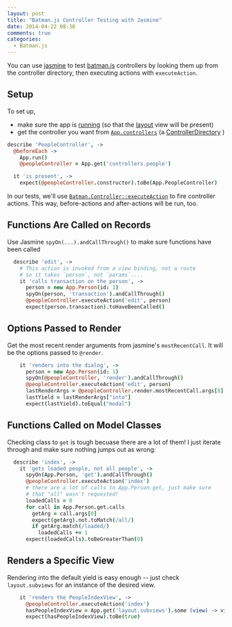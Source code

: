 ```yaml
---
layout: post
title: "Batman.js Controller Testing with Jasmine"
date: 2014-04-22 08:30
comments: true
categories:
  - Batman.js
---
```


You can use [jasmine](http://jasmine.github.io/) to test [batman.js](http://batmanjs.org) controllers by looking them up from the controller directory, then executing actions with `executeAction`.

<!-- more -->



## Setup

To set up,

- make sure the app is [running](http://batmanjs.org/docs/api/batman.app.html#class_function_run) (so that the [layout](http://batmanjs.org/docs/api/batman.app.html#class_property_layout) view will be present)
- get the controller you want from [`App.controllers`](http://batmanjs.org/docs/api/batman.app.html#class_accessor_controllers) (a [ControllerDirectory](http://batmanjs.org/docs/api/controllerdirectory.html) )

```coffeescript
describe 'PeopleController', ->
  @beforeEach ->
    App.run()
    @peopleController = App.get('controllers.people')

  it 'is present', ->
    expect(@peopleController.constructor).toBe(App.PeopleController)

```
In our tests, we'll use [`Batman.Controller::executeAction`](http://batmanjs.org/docs/api/batman.controller.html#prototype_function_executeaction) to fire controller actions. This way, before-actions and after-actions will be run, too.

## Functions Are Called on Records

Use Jasmine `spyOn(...).andCallThrough()` to make sure functions have been called

```coffeescript
  describe 'edit', ->
    # This action is invoked from a view binding, not a route
    # so it takes `person`, not `params`....
    it 'calls transaction on the person', ->
      person = new App.Person(id: 1)
      spyOn(person, 'transaction').andCallThrough()
      @peopleController.executeAction('edit', person)
      expect(person.transaction).toHaveBeenCalled()
```

## Options Passed to Render

Get the most recent render arguments from jasmine's `mostRecentCall`. It will be the options passed to `@render`.

```coffeescript
    it 'renders into the dialog', ->
      person = new App.Person(id: 1)
      spyOn(@peopleController, 'render').andCallThrough()
      @peopleController.executeAction('edit', person)
      lastRenderArgs = @peopleController.render.mostRecentCall.args[0]
      lastYield = lastRenderArgs["into"]
      expect(lastYield).toEqual("modal")
```

## Functions Called on Model Classes

Checking class to `get` is tough becuase there are a lot of them! I just iterate through and make sure nothing jumps out as wrong:

```coffeescript
  describe 'index', ->
    it 'gets loaded people, not all people', ->
      spyOn(App.Person, 'get').andCallThrough()
      @peopleController.executeAction('index')
      # there are a lot of calls to App.Person.get, just make sure
      # that "all" wasn't requested!
      loadedCalls = 0
      for call in App.Person.get.calls
        getArg = call.args[0]
        expect(getArg).not.toMatch(/all/)
        if getArg.match(/loaded/)
          loadedCalls += 1
      expect(loadedCalls).toBeGreaterThan(0)
```

## Renders a Specific View

Rendering into the default yield is easy enough -- just check `layout.subviews` for an instance of the desired view.

```coffeescript
    it 'renders the PeopleIndexView', ->
      @peopleController.executeAction('index')
      hasPeopleIndexView = App.get('layout.subviews').some (view) -> view instanceof App.PeopleIndexView
      expect(hasPeopleIndexView).toBe(true)
```